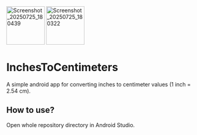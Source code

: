 
<img width="100" alt="Screenshot_20250725_180439" src="https://github.com/user-attachments/assets/a3ccf5bd-a33f-4d2b-8a2e-759a90eb8682" />
<img width="100" alt="Screenshot_20250725_180322" src="https://github.com/user-attachments/assets/11a6f618-ee6a-464e-a6b3-bc4eba8b6cf0" />

# InchesToCentimeters
A simple android app for converting inches to centimeter values (1 inch = 2.54 cm).

## How to use?
Open whole repository directory in Android Studio.


